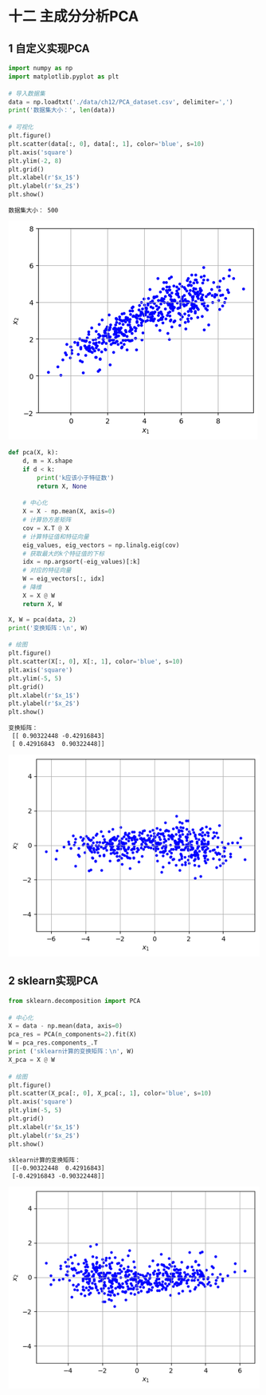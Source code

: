 # 十二 主成分分析PCA

## 1 自定义实现PCA


```python
import numpy as np
import matplotlib.pyplot as plt

# 导入数据集
data = np.loadtxt('./data/ch12/PCA_dataset.csv', delimiter=',')
print('数据集大小：', len(data))

# 可视化
plt.figure()
plt.scatter(data[:, 0], data[:, 1], color='blue', s=10)
plt.axis('square')
plt.ylim(-2, 8)
plt.grid()
plt.xlabel(r'$x_1$')
plt.ylabel(r'$x_2$')
plt.show()
```

    数据集大小： 500



    
![png](ch12-%E4%B8%BB%E6%88%90%E5%88%86%E5%88%86%E6%9E%90PCA_files/ch12-%E4%B8%BB%E6%88%90%E5%88%86%E5%88%86%E6%9E%90PCA_2_1.png)
    



```python
def pca(X, k):
    d, m = X.shape
    if d < k:
        print('k应该小于特征数')
        return X, None

    # 中心化
    X = X - np.mean(X, axis=0)
    # 计算协方差矩阵
    cov = X.T @ X
    # 计算特征值和特征向量
    eig_values, eig_vectors = np.linalg.eig(cov)
    # 获取最大的k个特征值的下标
    idx = np.argsort(-eig_values)[:k]
    # 对应的特征向量
    W = eig_vectors[:, idx]
    # 降维
    X = X @ W
    return X, W
```


```python
X, W = pca(data, 2)
print('变换矩阵：\n', W)

# 绘图
plt.figure()
plt.scatter(X[:, 0], X[:, 1], color='blue', s=10)
plt.axis('square')
plt.ylim(-5, 5)
plt.grid()
plt.xlabel(r'$x_1$')
plt.ylabel(r'$x_2$')
plt.show()
```

    变换矩阵：
     [[ 0.90322448 -0.42916843]
     [ 0.42916843  0.90322448]]



    
![png](ch12-%E4%B8%BB%E6%88%90%E5%88%86%E5%88%86%E6%9E%90PCA_files/ch12-%E4%B8%BB%E6%88%90%E5%88%86%E5%88%86%E6%9E%90PCA_4_1.png)
    


## 2 sklearn实现PCA


```python
from sklearn.decomposition import PCA

# 中心化
X = data - np.mean(data, axis=0)
pca_res = PCA(n_components=2).fit(X)
W = pca_res.components_.T
print ('sklearn计算的变换矩阵：\n', W)
X_pca = X @ W

# 绘图
plt.figure()
plt.scatter(X_pca[:, 0], X_pca[:, 1], color='blue', s=10)
plt.axis('square')
plt.ylim(-5, 5)
plt.grid()
plt.xlabel(r'$x_1$')
plt.ylabel(r'$x_2$')
plt.show()
```

    sklearn计算的变换矩阵：
     [[-0.90322448  0.42916843]
     [-0.42916843 -0.90322448]]



    
![png](ch12-%E4%B8%BB%E6%88%90%E5%88%86%E5%88%86%E6%9E%90PCA_files/ch12-%E4%B8%BB%E6%88%90%E5%88%86%E5%88%86%E6%9E%90PCA_6_1.png)
    

